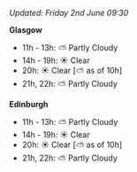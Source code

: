 *Updated: Friday 2nd June 09:30*

**Glasgow**

* 11h - 13h: :partly_sunny: Partly Cloudy
* 14h - 19h: :sunny: Clear
* 20h: :sunny: Clear [:partly_sunny: as of 10h]
* 21h, 22h: :partly_sunny: Partly Cloudy

**Edinburgh**

* 11h - 13h: :partly_sunny: Partly Cloudy
* 14h - 19h: :sunny: Clear
* 20h: :sunny: Clear [:partly_sunny: as of 10h]
* 21h, 22h: :partly_sunny: Partly Cloudy
